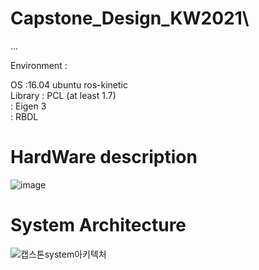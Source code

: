 # Capstone_Design_KW2021\
...


Environment : 

OS :16.04 ubuntu ros-kinetic \
Library  : PCL (at least 1.7) \
         : Eigen 3 \
         : RBDL 


# HardWare description

![image](https://user-images.githubusercontent.com/54099930/119696928-a6e93e00-be8a-11eb-8d6f-a5718f0b79e7.png)

# System Architecture

![캡스톤system아키텍처](https://user-images.githubusercontent.com/56678537/127337272-65db510b-8ca1-41e2-b9d0-9de38197a866.jpg)
